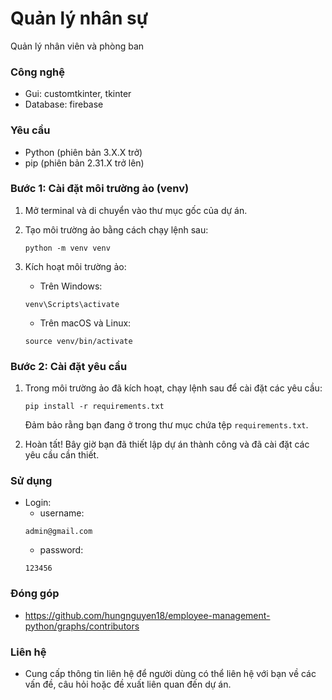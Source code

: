 # Quản lý nhân sự

Quản lý nhân viên và phòng ban

### Công nghệ

- Gui: customtkinter, tkinter
- Database: firebase

### Yêu cầu

- Python (phiên bản 3.X.X trở)
- pip (phiên bản 2.31.X trở lên)

### Bước 1: Cài đặt môi trường ảo (venv)

1. Mở terminal và di chuyển vào thư mục gốc của dự án.
2. Tạo môi trường ảo bằng cách chạy lệnh sau:

   ```shell
   python -m venv venv
   ```

3. Kích hoạt môi trường ảo:

   - Trên Windows:

   ```shell
   venv\Scripts\activate
   ```

   - Trên macOS và Linux:

   ```shell
   source venv/bin/activate
   ```

### Bước 2: Cài đặt yêu cầu

1. Trong môi trường ảo đã kích hoạt, chạy lệnh sau để cài đặt các yêu cầu:

   ```shell
   pip install -r requirements.txt
   ```

   Đảm bảo rằng bạn đang ở trong thư mục chứa tệp `requirements.txt`.

2. Hoàn tất! Bây giờ bạn đã thiết lập dự án thành công và đã cài đặt các yêu cầu cần thiết.

### Sử dụng

- Login:
  - username:
  ```shell
  admin@gmail.com
  ```
  - password:
  ```shell
  123456
  ```

### Đóng góp

- https://github.com/hungnguyen18/employee-management-python/graphs/contributors
### Liên hệ

- Cung cấp thông tin liên hệ để người dùng có thể liên hệ với bạn về các vấn đề, câu hỏi hoặc đề xuất liên quan đến dự án.
